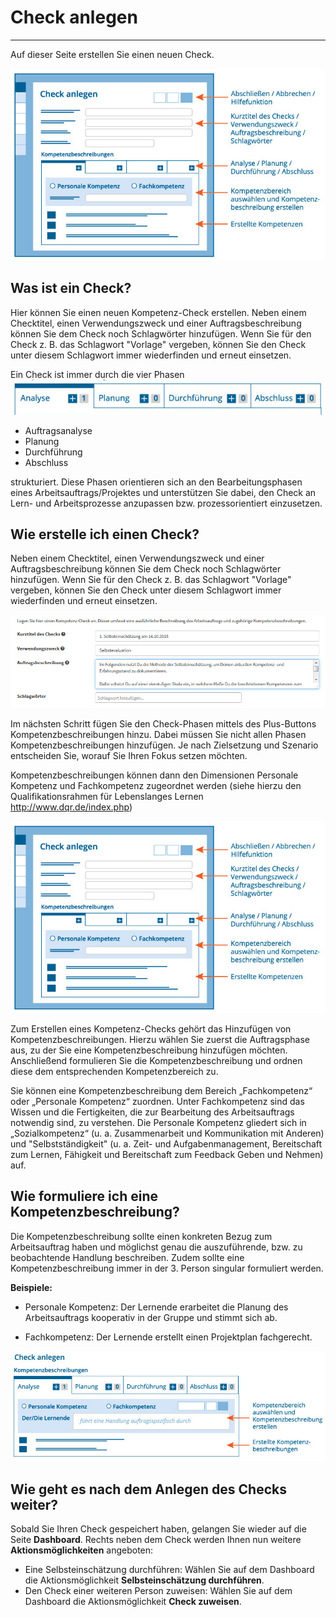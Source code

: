 # Check anlegen
- - -
Auf dieser Seite erstellen Sie einen neuen Check.

![Übersicht der Funktionen zur Erstellung eines Checks](media/check-erstellen.png)

## Was ist ein Check?
Hier können Sie einen neuen Kompetenz-Check erstellen. Neben einem Checktitel,
einen Verwendungszweck und einer Auftragsbeschreibung können Sie dem
Check noch Schlagwörter hinzufügen. Wenn Sie für den Check z. B. das Schlagwort "Vorlage" vergeben, können Sie den Check unter diesem Schlagwort 
immer wiederfinden und erneut einsetzen.

Ein Check ist immer durch die vier Phasen 
![Die vier Phasen eines Checks](media/AP_Phasen.jpg)
 
* Auftragsanalyse
* Planung 
* Durchführung 
* Abschluss 

strukturiert. Diese Phasen orientieren sich an den Bearbeitungsphasen eines Arbeitsauftrags/Projektes und unterstützen Sie dabei, den Check an 
Lern- und Arbeitsprozesse anzupassen bzw. prozessorientiert einzusetzen.

## Wie erstelle ich einen Check?

Neben einem Checktitel,
einen Verwendungszweck und einer Auftragsbeschreibung können Sie dem
Check noch Schlagwörter hinzufügen. Wenn Sie für den Check z. B. das Schlagwort "Vorlage" vergeben, können Sie den Check unter diesem Schlagwort 
immer wiederfinden und erneut einsetzen.

![Beschreibung der Rahmenbedingungen eines Checks](media/Screen_Checkerstellen_Auftrag.jpg)

Im nächsten Schritt fügen Sie den Check-Phasen mittels des Plus-Buttons Kompetenzbeschreibungen hinzu. Dabei müssen Sie nicht allen Phasen Kompetenzbeschreibungen 
hinzufügen. Je nach Zielsetzung und Szenario entscheiden Sie, worauf Sie Ihren Fokus setzen möchten.

Kompetenzbeschreibungen können dann den Dimensionen Personale Kompetenz und Fachkompetenz zugeordnet werden (siehe hierzu den Qualifikationsrahmen für Lebenslanges Lernen http://www.dqr.de/index.php)

![Übersicht der Funktionen zur Erstellung eines Checks](media/check-erstellen.png)

Zum Erstellen eines Kompetenz-Checks gehört das Hinzufügen von
Kompetenzbeschreibungen. Hierzu wählen Sie zuerst die
Auftragsphase aus, zu der Sie eine Kompetenzbeschreibung hinzufügen
möchten. Anschließend formulieren Sie die Kompetenzbeschreibung und
ordnen diese dem entsprechenden Kompetenzbereich zu.

Sie können eine Kompetenzbeschreibung dem Bereich „Fachkompetenz“ oder
„Personale Kompetenz“ zuordnen. Unter Fachkompetenz sind das Wissen und
die Fertigkeiten, die zur Bearbeitung des Arbeitsauftrags notwendig
sind, zu verstehen. Die Personale Kompetenz gliedert sich in
„Sozialkompetenz“ (u. a. Zusammenarbeit und Kommunikation mit Anderen) und
"Selbstständigkeit" (u. a. Zeit- und Aufgabenmanagement, Bereitschaft zum Lernen, Fähigkeit und Bereitschaft zum Feedback Geben und Nehmen) auf.

## Wie formuliere ich eine Kompetenzbeschreibung?
Die Kompetenzbeschreibung sollte einen konkreten Bezug zum Arbeitsauftrag haben
und möglichst genau die auszuführende, bzw. zu beobachtende Handlung
beschreiben. Zudem sollte eine Kompetenzbeschreibung immer in der 3. Person singular formuliert werden.  

  **Beispiele:** 
  
* Personale Kompetenz: Der Lernende erarbeitet die Planung des Arbeitsauftrags
kooperativ in der Gruppe und stimmt sich ab.

* Fachkompetenz: Der Lernende erstellt einen Projektplan fachgerecht.

![Übersicht der Funktionen zum Hinzufügen oder Bearbeiten von Kompetenzbeschreibungen](media/check-erstellen-kompetenzen.png)

## Wie geht es nach dem Anlegen des Checks weiter?
Sobald Sie Ihren Check gespeichert haben, gelangen Sie wieder auf die Seite **Dashboard**. 
Rechts neben dem Check werden Ihnen nun weitere **Aktionsmöglichkeiten** angeboten:
* Eine Selbsteinschätzung durchführen: Wählen Sie auf dem Dashboard die Aktionsmöglichkeit **Selbsteinschätzung durchführen**.
* Den Check einer weiteren Person zuweisen: Wählen Sie auf dem Dashboard die Aktionsmöglichkeit **Check zuweisen**.


